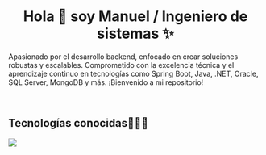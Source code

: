 <h1 align="center">Hola 👋  soy Manuel / Ingeniero de sistemas ✨ </h1> 

<p align="left">
Apasionado por el desarrollo backend, enfocado en crear soluciones robustas y escalables. Comprometido con la excelencia técnica y el aprendizaje continuo en tecnologías como Spring Boot, Java, .NET, Oracle, SQL Server, MongoDB y más. ¡Bienvenido a mi repositorio!

<!--Intro end-->
  </p>
<br>

<h2 >Tecnologías conocidas👨🏻‍💻</h2>
<!--tech stack icons-->
<p align="left">
  <a href="https://skillicons.dev">
    <img src="https://skillicons.dev/icons?i=java,spring,reactivex,idea,git,mongodb,docker,postman,dotnet,linux,kafka,typescript,angular,py" />
  </a>
</p>
<br>
